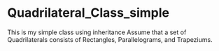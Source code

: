 # Quadrilateral_Class_simple
This is my simple class using inheritance 
Assume that a set of Quadrilaterals consists of Rectangles, Parallelograms, and Trapeziums. 
